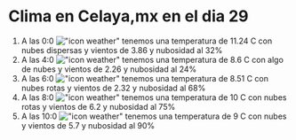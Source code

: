 # Clima en Celaya,mx en el dia 29

1. A las 0:0 !["icon weather"](http://openweathermap.org/img/w/03n.png) tenemos una temperatura de 11.24 C con nubes dispersas y  vientos de 3.86 y nubosidad al 32%
1. A las 4:0 !["icon weather"](http://openweathermap.org/img/w/02n.png) tenemos una temperatura de 8.6 C con algo de nubes y  vientos de 2.26 y nubosidad al 24%
1. A las 6:0 !["icon weather"](http://openweathermap.org/img/w/04n.png) tenemos una temperatura de 8.51 C con nubes rotas y  vientos de 2.32 y nubosidad al 68%
1. A las 8:0 !["icon weather"](http://openweathermap.org/img/w/04n.png) tenemos una temperatura de 10 C con nubes rotas y  vientos de 6.2 y nubosidad al 75%
1. A las 10:0 !["icon weather"](http://openweathermap.org/img/w/04d.png) tenemos una temperatura de 9 C con nubes y  vientos de 5.7 y nubosidad al 90%
